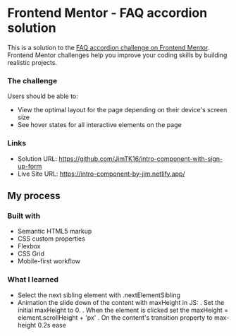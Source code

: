 # Frontend Mentor - FAQ accordion solution

This is a solution to the [FAQ accordion challenge on Frontend Mentor](https://www.frontendmentor.io/challenges/faq-accordion-wyfFdeBwBz). Frontend Mentor challenges help you improve your coding skills by building realistic projects.

### The challenge

Users should be able to:

- View the optimal layout for the page depending on their device's screen size
- See hover states for all interactive elements on the page

### Links

- Solution URL: https://github.com/JimTK16/intro-component-with-sign-up-form
- Live Site URL: https://intro-component-by-jim.netlify.app/

## My process

### Built with

- Semantic HTML5 markup
- CSS custom properties
- Flexbox
- CSS Grid
- Mobile-first workflow

### What I learned

- Select the next sibling element with .nextElementSibling
- Animation the slide down of the content with maxHeight in JS:
  . Set the initial maxHeight to 0.
  . When the element is clicked set the maxHeight = element.scrollHeight + 'px'
  . On the content's transition property to max-height 0.2s ease

